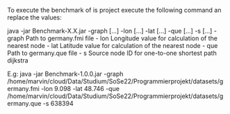 To execute the benchmark of is project execute the following command an replace the values:

java -jar Benchmark-X.X.jar -graph [...] -lon [...] -lat [...] -que [...] -s [...]
    - graph     Path to germany.fmi file
    - lon       Longitude value for calculation of the nearest node
    - lat       Latitude value for calculation of the nearest node
    - que       Path to germany.que file
    - s         Source node ID for one-to-one shortest path dijkstra

E.g:
java -jar Benchmark-1.0.0.jar -graph /home/marvin/cloud/Data/Studium/SoSe22/Programmierprojekt/datasets/germany.fmi -lon 9.098 -lat 48.746 -que /home/marvin/cloud/Data/Studium/SoSe22/Programmierprojekt/datasets/germany.que -s 638394